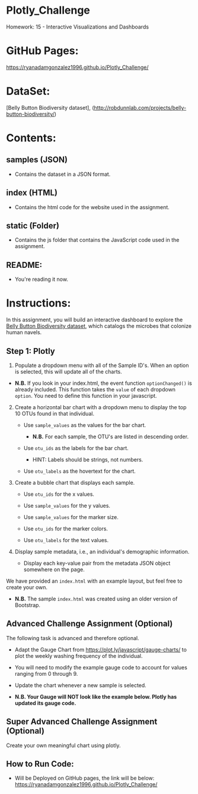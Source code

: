 # Plotly_Challenge
Homework: 15 - Interactive Visualizations and Dashboards

# GitHub Pages:
https://ryanadamgonzalez1996.github.io/Plotly_Challenge/

# DataSet:
[Belly Button Biodiversity dataset], (http://robdunnlab.com/projects/belly-button-biodiversity/)

# Contents:
## samples (JSON)
  - Contains the dataset in a JSON format.
  
## index (HTML)
  - Contains the html code for the website used in the assignment.
  
## static (Folder)
  - Contains the js folder that contains the JavaScript code used in the assignment.
    
## README:
  - You're reading it now.
  
# Instructions:
In this assignment, you will build an interactive dashboard to explore the [Belly Button Biodiversity dataset](http://robdunnlab.com/projects/belly-button-biodiversity/), which catalogs the microbes that colonize human navels. 
  
## Step 1: Plotly
1. Populate a dropdown menu with all of the Sample ID's. When an option is selected, this will update all of the charts.

  * **N.B.** If you look in your index.html, the event function `optionChanged()` is already included. This function takes the `value` of each dropdown `option`. You need to define this function in your javascript. 

2. Create a horizontal bar chart with a dropdown menu to display the top 10 OTUs found in that individual.

	* Use `sample_values` as the values for the bar chart.

		* **N.B.** For each sample, the OTU's are listed in descending order.
	
	* Use `otu_ids` as the labels for the bar chart.

		* HINT: Labels should be strings, not numbers.
	
	* Use `otu_labels` as the hovertext for the chart.

3. Create a bubble chart that displays each sample.

	* Use `otu_ids` for the x values.
	
	* Use `sample_values` for the y values.
	
	* Use `sample_values` for the marker size.
	
	* Use `otu_ids` for the marker colors.
	
	* Use `otu_labels` for the text values.

4. Display sample metadata, i.e., an individual's demographic information.

	* Display each key-value pair from the metadata JSON object somewhere on the page.

We have provided an `index.html` with an example layout, but feel free to create your own.

* **N.B.** The sample `index.html` was created using an older version of Bootstrap.
## Advanced Challenge Assignment (Optional)

The following task is advanced and therefore optional.

* Adapt the Gauge Chart from <https://plot.ly/javascript/gauge-charts/> to plot the weekly washing frequency of the individual.

* You will need to modify the example gauge code to account for values ranging from 0 through 9.

* Update the chart whenever a new sample is selected.

* **N.B. Your Gauge will NOT look like the example below. Plotly has updated its gauge code.**
## Super Advanced Challenge Assignment (Optional)
Create your own meaningful chart using plotly.

## How to Run Code:
 - Will be Deployed on GitHub pages, the link will be below:
 https://ryanadamgonzalez1996.github.io/Plotly_Challenge/
